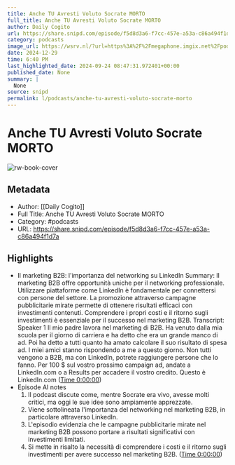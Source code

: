 ```yaml
---
title: Anche TU Avresti Voluto Socrate MORTO
full_title: Anche TU Avresti Voluto Socrate MORTO
author: Daily Cogito
url: https://share.snipd.com/episode/f5d8d3a6-f7cc-457e-a53a-c86a494f1d7a
category: podcasts
image_url: https://wsrv.nl/?url=https%3A%2F%2Fmegaphone.imgix.net%2Fpodcasts%2F177bc612-1af5-11ec-bff3-6bcded6ec32e%2Fimage%2FDAILY_COGITO_NEW_VOIS_01.jpg%3Fixlib%3Drails-4.3.1%26max-w%3D3000%26max-h%3D3000%26fit%3Dcrop%26auto%3Dformat%2Ccompress&w=100&h=100
date: 2024-12-29
time: 6:40 PM
last_highlighted_date: 2024-09-24 08:47:31.972401+00:00
published_date: None
summary: |
  None
source: snipd
permalink: l/podcasts/anche-tu-avresti-voluto-socrate-morto
---
```

# Anche TU Avresti Voluto Socrate MORTO

![rw-book-cover](https://wsrv.nl/?url=https%3A%2F%2Fmegaphone.imgix.net%2Fpodcasts%2F177bc612-1af5-11ec-bff3-6bcded6ec32e%2Fimage%2FDAILY_COGITO_NEW_VOIS_01.jpg%3Fixlib%3Drails-4.3.1%26max-w%3D3000%26max-h%3D3000%26fit%3Dcrop%26auto%3Dformat%2Ccompress&w=100&h=100)

## Metadata
- Author: [[Daily Cogito]]
- Full Title: Anche TU Avresti Voluto Socrate MORTO
- Category: #podcasts
- URL: https://share.snipd.com/episode/f5d8d3a6-f7cc-457e-a53a-c86a494f1d7a

## Highlights
- Il marketing B2B: l'importanza del networking su LinkedIn
  Summary:
  Il marketing B2B offre opportunità uniche per il networking professionale.
  Utilizzare piattaforme come LinkedIn è fondamentale per connettersi con persone del settore. La promozione attraverso campagne pubblicitarie mirate permette di ottenere risultati efficaci con investimenti contenuti.
  Comprendere i propri costi e il ritorno sugli investimenti è essenziale per il successo nel marketing B2B.
  Transcript:
  Speaker 1
  Il mio padre lavora nel marketing di B2B. Ha venuto dalla mia scuola per il giorno di carriera e ha detto che era un grande manco di ad. Poi ha detto a tutti quanto ha amato calcolare il suo risultato di spesa ad. I miei amici stanno rispondendo a me a questo giorno. Non tutti vengono a B2B, ma con LinkedIn, potrete raggiungere persone che lo fanno. Per 100 $ sul vostro prossimo campaign ad, andate a LinkedIn.com o a Results per accadere il vostro credito. Questo è LinkedIn.com ([Time 0:00:00](https://share.snipd.com/snip/9499f1ca-b593-43ba-a13f-3c24ff63e13c))
- Episode AI notes
  1. Il podcast discute come, mentre Socrate era vivo, avesse molti critici, ma oggi le sue idee sono ampiamente apprezzate.
  2. Viene sottolineata l'importanza del networking nel marketing B2B, in particolare attraverso LinkedIn.
  3. L'episodio evidenzia che le campagne pubblicitarie mirate nel marketing B2B possono portare a risultati significativi con investimenti limitati.
  4. Si mette in risalto la necessità di comprendere i costi e il ritorno sugli investimenti per avere successo nel marketing B2B. ([Time 0:00:00](https://share.snipd.com/episode-takeaways/4be65a93-ba59-4636-b598-401142987e9d))


